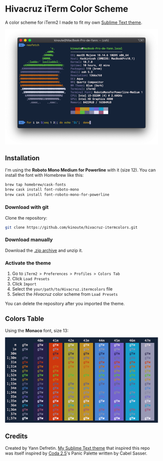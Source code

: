 # Hivacruz iTerm Color Scheme

A color scheme for iTerm2 I made to fit my own [Sublime Text theme](https://github.com/kinoute/hivacruz-sublime-theme).

![Neofetch](./screenshots/colors.png)

## Installation

I'm using the **Roboto Mono Medium for Powerline** with it (size 12). You can install the font with Homebrew like this:

```sh
brew tap homebrew/cask-fonts
brew cask install font-roboto-mono
brew cask install font-roboto-mono-for-powerline
```
### Download with git

Clone the repository:

```sh
git clone https://github.com/kinoute/hivacruz-itermcolors.git
```

### Download manually

Download the [.zip archive](https://github.com/kinoute/hivacruz-itermcolors/archive/master.zip) and unzip it.

### Activate the theme

1. Go to `iTerm2 > Preferences > Profiles > Colors Tab`
2. Click `Load Presets`
3. Click `Import`
4. Select the `your/path/to/Hivacruz.itermcolors` file
5. Select the _Hivacruz_ color scheme from `Load Presets`

You can delete the repository after you imported the theme.

## Colors Table

Using the __Monaco__ font, size 13:

![Colors](./screenshots/hivacruz.png)

## Credits

Created by Yann Defretin. [My Sublime Text theme](https://github.com/kinoute/hivacruz-sublime-theme) that inspired this repo was itself inspired by [Coda 2.5](https://panic.com/coda)'s Panic Palette written by Cabel Sasser.

